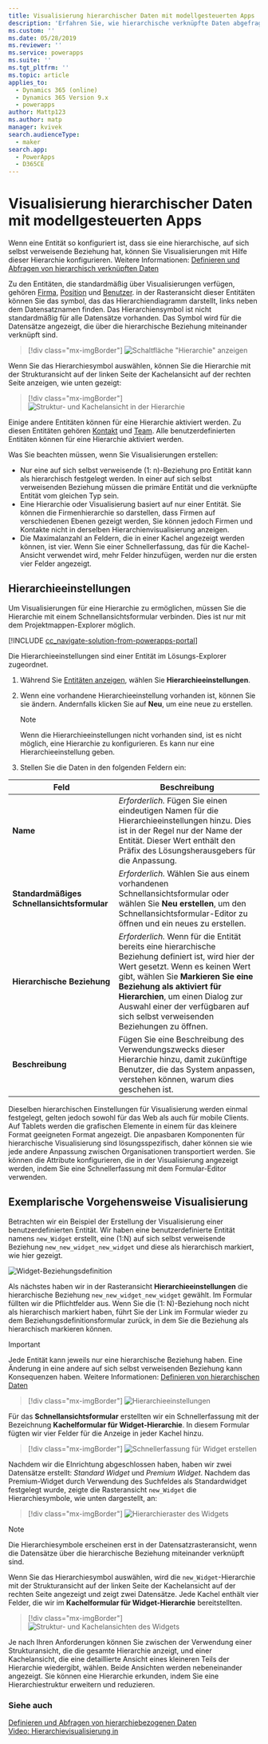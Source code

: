 ```yaml
---
title: Visualisierung hierarchischer Daten mit modellgesteuerten Apps | MicrosoftDocs
description: 'Erfahren Sie, wie hierarchische verknüpfte Daten abgefragt und visualisiert werden'
ms.custom: ''
ms.date: 05/28/2019
ms.reviewer: ''
ms.service: powerapps
ms.suite: ''
ms.tgt_pltfrm: ''
ms.topic: article
applies_to:
  - Dynamics 365 (online)
  - Dynamics 365 Version 9.x
  - powerapps
author: Mattp123
ms.author: matp
manager: kvivek
search.audienceType:
  - maker
search.app:
  - PowerApps
  - D365CE
---
```

# <a name="visualize-hierarchical-data-with-model-driven-apps"></a>Visualisierung hierarchischer Daten mit modellgesteuerten Apps

Wenn eine Entität so konfiguriert ist, dass sie eine hierarchische, auf sich selbst verweisende Beziehung hat, können Sie Visualisierungen mit Hilfe dieser Hierarchie konfigurieren. Weitere Informationen: [Definieren und Abfragen von hierarchisch verknüpften Daten](../common-data-service/define-query-hierarchical-data.md)

Zu den Entitäten, die standardmäßig über Visualisierungen verfügen, gehören [Firma](/powerapps/developer/common-data-service/reference/entities/account), [Position](/powerapps/developer/common-data-service/reference/entities/position) und [Benutzer](/powerapps/developer/common-data-service/reference/entities/systemuser). in der Rasteransicht dieser Entitäten können Sie das symbol, das das Hierarchiendiagramm darstellt, links neben dem Datensatznamen finden. Das Hierarchiensymbol ist nicht standardmäßig für alle Datensätze vorhanden. Das Symbol wird für die Datensätze angezeigt, die über die hierarchische Beziehung miteinander verknüpft sind.  
> [!div class="mx-imgBorder"] 
> ![Schaltfläche "Hierarchie" anzeigen](media/view-hierarchy-button.png)  
  
 Wenn Sie das Hierarchiesymbol auswählen, können Sie die Hierarchie mit der Strukturansicht auf der linken Seite der Kachelansicht auf der rechten Seite anzeigen, wie unten gezeigt:  
  
> [!div class="mx-imgBorder"] 
> ![Struktur- und Kachelansicht in der Hierarchie](media/tree-view-and-tile-view-in-hierarchy.png)  
  
 Einige andere Entitäten können für eine Hierarchie aktiviert werden. Zu diesen Entitäten gehören [Kontakt](/powerapps/developer/common-data-service/reference/entities/contact) und [Team](/powerapps/developer/common-data-service/reference/entities/team). Alle benutzerdefinierten Entitäten können für eine Hierarchie aktiviert werden.  
  
Was Sie beachten müssen, wenn Sie Visualisierungen erstellen:  
  
- Nur eine auf sich selbst verweisende (1: n)-Beziehung pro Entität kann als hierarchisch festgelegt werden. In einer auf sich selbst verweisenden Beziehung müssen die primäre Entität und die verknüpfte Entität vom gleichen Typ sein.  
- Eine Hierarchie oder Visualisierung basiert auf nur einer Entität. Sie können die Firmenhierarchie so darstellen, dass Firmen auf verschiedenen Ebenen gezeigt werden, Sie können jedoch Firmen und Kontakte nicht in derselben Hierarchienvisualisierung anzeigen. 
- Die Maximalanzahl an Feldern, die in einer Kachel angezeigt werden können, ist vier. Wenn Sie einer Schnellerfassung, das für die Kachel-Ansicht verwendet wird, mehr Felder hinzufügen, werden nur die ersten vier Felder angezeigt. 

## <a name="hierarchy-settings"></a>Hierarchieeinstellungen

Um Visualisierungen für eine Hierarchie zu ermöglichen, müssen Sie die Hierarchie mit einem Schnellansichtsformular verbinden. Dies ist nur mit dem Projektmappen-Explorer möglich.

[!INCLUDE [cc_navigate-solution-from-powerapps-portal](../../includes/cc_navigate-solution-from-powerapps-portal.md)]

Die Hierarchieeinstellungen sind einer Entität im Lösungs-Explorer zugeordnet. 

1. Während Sie [Entitäten anzeigen](../common-data-service/create-edit-entities-solution-explorer.md#view-entities), wählen Sie **Hierarchieeinstellungen**.
2. Wenn eine vorhandene Hierarchieeinstellung vorhanden ist, können Sie sie ändern. Andernfalls klicken Sie auf **Neu**, um eine neue zu erstellen.
    
    > [!NOTE]
    > Wenn die Hierarchieeinstellungen nicht vorhanden sind, ist es nicht möglich, eine Hierarchie zu konfigurieren.
    >Es kann nur eine Hierarchieeinstellung geben. 

1. Stellen Sie die Daten in den folgenden Feldern ein:

|Feld|Beschreibung|
|--|--|
|**Name**|*Erforderlich.* Fügen Sie einen eindeutigen Namen für die Hierarchieeinstellungen hinzu. Dies ist in der Regel nur der Name der Entität. Dieser Wert enthält den Präfix des Lösungsherausgebers für die Anpassung.|
|**Standardmäßiges Schnellansichtsformular**|*Erforderlich.* Wählen Sie aus einem vorhandenen Schnellansichtsformular oder wählen Sie **Neu erstellen**, um den Schnellansichtsformular-Editor zu öffnen und ein neues zu erstellen.|
|**Hierarchische Beziehung**|*Erforderlich.* Wenn für die Entität bereits eine hierarchische Beziehung definiert ist, wird hier der Wert gesetzt. Wenn es keinen Wert gibt, wählen Sie **Markieren Sie eine Beziehung als aktiviert für Hierarchien**, um einen Dialog zur Auswahl einer der verfügbaren auf sich selbst verweisenden Beziehungen zu öffnen.|
|**Beschreibung**|Fügen Sie eine Beschreibung des Verwendungszwecks dieser Hierarchie hinzu, damit zukünftige Benutzer, die das System anpassen, verstehen können, warum dies geschehen ist.|
    

Dieselben hierarchischen Einstellungen für Visualisierung werden einmal festgelegt, gelten jedoch sowohl für das Web als auch für mobile Clients. Auf Tablets werden die grafischen Elemente in einem für das kleinere Format geeigneten Format angezeigt. Die anpasbaren Komponenten für hierarchische Visualisierung sind lösungsspezifisch, daher können sie wie jede andere Anpassung zwischen Organisationen transportiert werden. Sie können die Attribute konfigurieren, die in der Visualisierung angezeigt werden, indem Sie eine Schnellerfassung mit dem Formular-Editor verwenden.
  
## <a name="visualization-walk-through"></a>Exemplarische Vorgehensweise Visualisierung

Betrachten wir ein Beispiel der Erstellung der Visualisierung einer benutzerdefinierten Entität. Wir haben eine benutzerdefinierte Entität namens `new_Widget` erstellt, eine (1:N) auf sich selbst verweisende Beziehung `new_new_widget_new_widget` und diese als hierarchisch markiert, wie hier gezeigt.  
  
![Widget-Beziehungsdefinition](media/widget-relationship-definition.png)  
  
Als nächstes haben wir in der Rasteransicht **Hierarchieeinstellungen** die hierarchische Beziehung `new_new_widget_new_widget` gewählt. Im Formular füllten wir die Pflichtfelder aus. Wenn Sie die (1: N)-Beziehung noch nicht als hierarchisch markiert haben, führt Sie der Link im Formular wieder zu dem Beziehungsdefinitionsformular zurück, in dem Sie die Beziehung als hierarchisch markieren können.  

> [!IMPORTANT]
> Jede Entität kann jeweils nur eine hierarchische Beziehung haben. Eine Änderung in eine andere auf sich selbst verweisenden Beziehung kann Konsequenzen haben. Weitere Informationen: [Definieren von hierarchischen Daten](../common-data-service/define-query-hierarchical-data.md#define-hierarchical-data)

> [!div class="mx-imgBorder"] 
> ![Hierarchieeinstellungen](media/hierarchy-settings.png)  
  
Für das **Schnellansichtsformular** erstellten wir ein Schnellerfassung mit der Bezeichnung **Kachelformular für Widget-Hierarchie**. In diesem Formular fügten wir vier Felder für die Anzeige in jeder Kachel hinzu.  

> [!div class="mx-imgBorder"] 
> ![Schnellerfassung für Widget erstellen](media/create-quickform.png)  
  
Nachdem wir die EInrichtung abgeschlossen haben, haben wir zwei Datensätze erstellt: *Standard Widget* und *Premium Widget*. Nachdem das Premium-Widget durch Verwendung des Suchfeldes als Standardwidget festgelegt wurde, zeigte die Rasteransicht `new_Widget` die Hierarchiesymbole, wie unten dargestellt, an:  

> [!div class="mx-imgBorder"] 
> ![Hierarchieraster des Widgets](media/widget-hierarchy-grid.png)  
  
> [!NOTE]
>  Die Hierarchiesymbole erscheinen erst in der Datensatzrasteransicht, wenn die Datensätze über die hierarchische Beziehung miteinander verknüpft sind.  
  
Wenn Sie das Hierarchiesymbol auswählen, wird die `new_Widget`-Hierarchie mit der Strukturansicht auf der linken Seite der Kachelansicht auf der rechten Seite angezeigt und zeigt zwei Datensätze. Jede Kachel enthält vier Felder, die wir im **Kachelformular für Widget-Hierarchie** bereitstellten.  

> [!div class="mx-imgBorder"] 
> ![Struktur- und Kachelansichten des Widgets](media/widget-tree-tiles.png)  

Je nach Ihren Anforderungen können Sie zwischen der Verwendung einer Strukturansicht, die die gesamte Hierarchie anzeigt, und einer Kachelansicht, die eine detaillierte Ansicht eines kleineren Teils der Hierarchie wiedergibt, wählen. Beide Ansichten werden nebeneinander angezeigt. Sie können eine Hierarchie erkunden, indem Sie eine Hierarchiestruktur erweitern und reduzieren. 

### <a name="see-also"></a>Siehe auch 

[Definieren und Abfragen von hierarchiebezogenen Daten](../common-data-service/define-query-hierarchical-data.md)<br />
[Video: Hierarchievisualisierung in](http://www.youtube.com/watch?v=_dGBE6icLNw&index=9&list=PLC3591A8FE4ADBE07)
